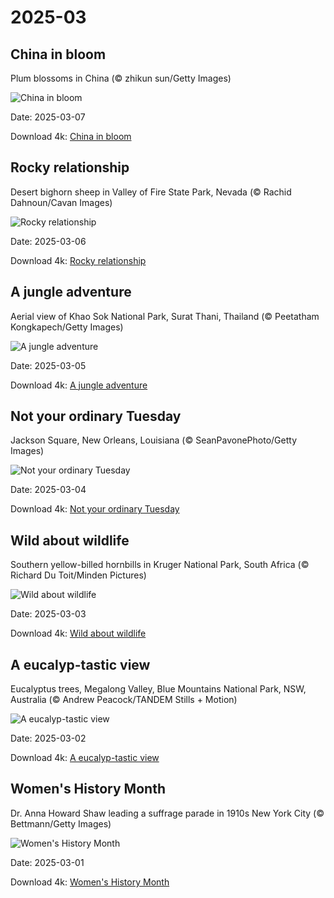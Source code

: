 # 2025-03

## China in bloom

Plum blossoms in China (© zhikun sun/Getty Images)

![China in bloom](https://bing.com/th?id=OHR.PlumBlossom_EN-US7055526666_UHD.jpg&rf=LaDigue_UHD.jpg&pid=hp&w=1024&h=576&rs=1&c=4)

Date: 2025-03-07

Download 4k: [China in bloom](https://bing.com/th?id=OHR.PlumBlossom_EN-US7055526666_UHD.jpg&rf=LaDigue_UHD.jpg&pid=hp&w=3840&h=2160&rs=1&c=4)

## Rocky relationship

Desert bighorn sheep in Valley of Fire State Park, Nevada (© Rachid Dahnoun/Cavan Images)

![Rocky relationship](https://bing.com/th?id=OHR.NevadaBigHorns_EN-US3434258986_UHD.jpg&rf=LaDigue_UHD.jpg&pid=hp&w=1024&h=576&rs=1&c=4)

Date: 2025-03-06

Download 4k: [Rocky relationship](https://bing.com/th?id=OHR.NevadaBigHorns_EN-US3434258986_UHD.jpg&rf=LaDigue_UHD.jpg&pid=hp&w=3840&h=2160&rs=1&c=4)

## A jungle adventure

Aerial view of Khao Sok National Park, Surat Thani, Thailand (© Peetatham Kongkapech/Getty Images)

![A jungle adventure](https://bing.com/th?id=OHR.SuratThani_EN-US3326265231_UHD.jpg&rf=LaDigue_UHD.jpg&pid=hp&w=1024&h=576&rs=1&c=4)

Date: 2025-03-05

Download 4k: [A jungle adventure](https://bing.com/th?id=OHR.SuratThani_EN-US3326265231_UHD.jpg&rf=LaDigue_UHD.jpg&pid=hp&w=3840&h=2160&rs=1&c=4)

## Not your ordinary Tuesday

Jackson Square, New Orleans, Louisiana (© SeanPavonePhoto/Getty Images)

![Not your ordinary Tuesday](https://bing.com/th?id=OHR.MardiGrasJackson_EN-US3277683692_UHD.jpg&rf=LaDigue_UHD.jpg&pid=hp&w=1024&h=576&rs=1&c=4)

Date: 2025-03-04

Download 4k: [Not your ordinary Tuesday](https://bing.com/th?id=OHR.MardiGrasJackson_EN-US3277683692_UHD.jpg&rf=LaDigue_UHD.jpg&pid=hp&w=3840&h=2160&rs=1&c=4)

## Wild about wildlife

Southern yellow-billed hornbills in Kruger National Park, South Africa (© Richard Du Toit/Minden Pictures)

![Wild about wildlife](https://bing.com/th?id=OHR.HornbillPair_EN-US3168408482_UHD.jpg&rf=LaDigue_UHD.jpg&pid=hp&w=1024&h=576&rs=1&c=4)

Date: 2025-03-03

Download 4k: [Wild about wildlife](https://bing.com/th?id=OHR.HornbillPair_EN-US3168408482_UHD.jpg&rf=LaDigue_UHD.jpg&pid=hp&w=3840&h=2160&rs=1&c=4)

## A eucalyp-tastic view

Eucalyptus trees, Megalong Valley, Blue Mountains National Park, NSW, Australia (© Andrew Peacock/TANDEM Stills + Motion)

![A eucalyp-tastic view](https://bing.com/th?id=OHR.EucalyptusForest_EN-US3015819767_UHD.jpg&rf=LaDigue_UHD.jpg&pid=hp&w=1024&h=576&rs=1&c=4)

Date: 2025-03-02

Download 4k: [A eucalyp-tastic view](https://bing.com/th?id=OHR.EucalyptusForest_EN-US3015819767_UHD.jpg&rf=LaDigue_UHD.jpg&pid=hp&w=3840&h=2160&rs=1&c=4)

## Women's History Month

Dr. Anna Howard Shaw leading a suffrage parade in 1910s New York City (© Bettmann/Getty Images)

![Women's History Month](https://bing.com/th?id=OHR.SuffragetteCity_EN-US2883743791_UHD.jpg&rf=LaDigue_UHD.jpg&pid=hp&w=1024&h=576&rs=1&c=4)

Date: 2025-03-01

Download 4k: [Women's History Month](https://bing.com/th?id=OHR.SuffragetteCity_EN-US2883743791_UHD.jpg&rf=LaDigue_UHD.jpg&pid=hp&w=3840&h=2160&rs=1&c=4)

